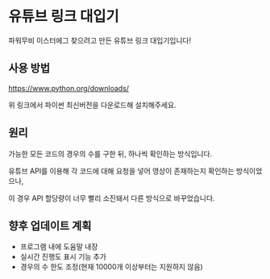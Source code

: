유튜브 링크 대입기
=============
파워무비 이스터에그 찾으려고 만든 유튜브 링크 대입기입니다!


사용 방법
-------------
https://www.python.org/downloads/

위 링크에서 파이썬 최신버전을 다운로드해 설치해주세요.


원리
-------------
가능한 모든 코드의 경우의 수를 구한 뒤, 하나씩 확인하는 방식입니다.

유튜브 API를 이용해 각 코드에 대해 요청을 넣어 영상이 존재하는지 확인하는 방식이었으나,

이 경우 API 할당량이 너무 빨리 소진돼서 다른 방식으로 바꾸었습니다.


향후 업데이트 계획
-------------
- 프로그램 내에 도움말 내장
- 실시간 진행도 표시 기능 추가
- 경우의 수 한도 조정(현재 10000개 이상부터는 지원하지 않음)
